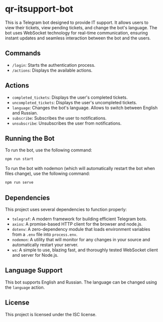 # qr-itsupport-bot

This is a Telegram bot designed to provide IT support. It allows users to view their tickets, view pending tickets, and change the bot's language. The bot uses WebSocket technology for real-time communication, ensuring instant updates and seamless interaction between the bot and the users.

## Commands

- `/login`: Starts the authentication process.
- `/actions`: Displays the available actions.

## Actions

- `completed_tickets`: Displays the user's completed tickets.
- `uncompleted_tickets`: Displays the user's uncompleted tickets.
- `language`: Changes the bot's language. Allows to switch between English and Russian.
- `subscribe`: Subscribes the user to notifications.
- `unsubscribe`: Unsubscribes the user from notifications.

## Running the Bot

To run the bot, use the following command:

```sh
npm run start
```

To run the bot with nodemon (which will automatically restart the bot when files change), use the following command:

```sh
npm run serve
```

## Dependencies

This project uses several dependencies to function properly:

- `telegraf`: A modern framework for building efficient Telegram bots.
- `axios`: A promise-based HTTP client for the browser and node.js.
- `dotenv`: A zero-dependency module that loads environment variables from a `.env` file into `process.env`.
- `nodemon`: A utility that will monitor for any changes in your source and automatically restart your server.
- `ws`: A simple to use, blazing fast, and thoroughly tested WebSocket client and server for Node.js.

## Language Support

This bot supports English and Russian. The language can be changed using the `language` action.

## License

This project is licensed under the ISC license.